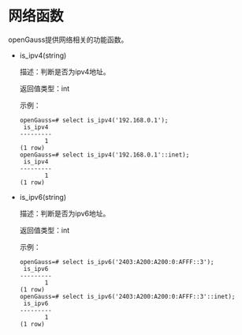 # 网络函数<a name="ZH-CN_TOPIC_0289900656"></a>

openGauss提供网络相关的功能函数。

- is\_ipv4\(string\)

    描述：判断是否为ipv4地址。

    返回值类型：int

    示例：

    ```
    openGauss=# select is_ipv4('192.168.0.1');
     is_ipv4
    ---------
           1
    (1 row)
    openGauss=# select is_ipv4('192.168.0.1'::inet);
     is_ipv4
    ---------
           1
    (1 row)
    ```

- is\_ipv6\(string\)

    描述：判断是否为ipv6地址。

    返回值类型：int

    示例：

    ```
    openGauss=# select is_ipv6('2403:A200:A200:0:AFFF::3');
     is_ipv6
    ---------
           1
    (1 row)
    openGauss=# select is_ipv6('2403:A200:A200:0:AFFF::3'::inet);
     is_ipv6
    ---------
           1
    (1 row)
    ```
